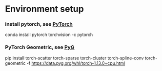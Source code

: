# Environment setup

### install pytorch, see [PyTorch](https://pytorch.org/get-started/previous-versions/)
conda install pytorch torchvision -c pytorch

### PyTorch Geometric, see [PyG](https://pytorch-geometric.readthedocs.io/en/latest/#)
pip install torch-scatter torch-sparse torch-cluster torch-spline-conv torch-geometric -f https://data.pyg.org/whl/torch-1.13.0+cpu.html


